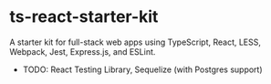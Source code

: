 # ts-react-starter-kit
A starter kit for full-stack web apps using TypeScript, React, LESS, Webpack, Jest, Express.js, and ESLint.
- TODO: React Testing Library, Sequelize (with Postgres support)
